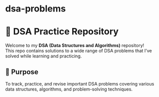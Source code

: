 # dsa-problems
# 🧠 DSA Practice Repository

Welcome to my **DSA (Data Structures and Algorithms)** repository!  
This repo contains solutions to a wide range of DSA problems that I’ve solved while learning and practicing.

## 🚀 Purpose
To track, practice, and revise important DSA problems covering various data structures, algorithms, and problem-solving techniques.
